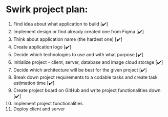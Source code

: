 # Swirk project plan:

1. Find idea about what application to build [✔️]
2. Implement design or find already created one from Figma [✔️]
3. Think about application name (the hardest one) [✔️]
4. Create application logo [✔️]
5. Decide which technologies to use and with what purpose [✔️]
6. Initialize project - client, server, database and image cloud storage [✔️]
7. Decide which architecture will be best for the given project [✔️]
8. Break down project requirements to a codable tasks and create task estimation time [✔️]
9. Create project board on GitHub and write project functionalities down [✔️]
10. Implement project functionalities
11. Deploy client and server